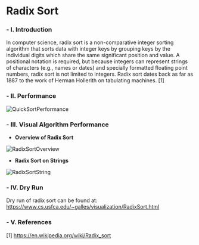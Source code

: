 # Radix Sort

### - I. Introduction

In computer science, radix sort is a non-comparative integer sorting algorithm that sorts data with integer keys by grouping keys by the individual digits which share the same significant position and value. A positional notation is required, but because integers can represent strings of characters (e.g., names or dates) and specially formatted floating point numbers, radix sort is not limited to integers. Radix sort dates back as far as 1887 to the work of Herman Hollerith on tabulating machines. [1]

### - II. Performance

![QuickSortPerformance](http://i.imgur.com/KfqJ5Fk.png)

### - III. Visual Algorithm Performance

- **Overview of Radix Sort**

![RadixSortOverview](https://upload.wikimedia.org/wikipedia/commons/thumb/a/a7/Trie002.svg/333px-Trie002.svg.png)

- **Radix Sort on Strings**

![RadixSortString](https://upload.wikimedia.org/wikipedia/commons/thumb/7/7f/7dwarves.svg/493px-7dwarves.svg.png)

### - IV. Dry Run

Dry run of radix sort can be found at: https://www.cs.usfca.edu/~galles/visualization/RadixSort.html

### - V. References

[1] https://en.wikipedia.org/wiki/Radix_sort